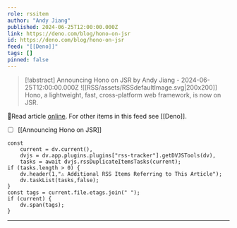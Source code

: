 ```yaml
---
role: rssitem
author: "Andy Jiang"
published: 2024-06-25T12:00:00.000Z
link: https://deno.com/blog/hono-on-jsr
id: https://deno.com/blog/hono-on-jsr
feed: "[[Deno]]"
tags: []
pinned: false
---
```


> [!abstract] Announcing Hono on JSR by Andy Jiang - 2024-06-25T12:00:00.000Z
> <span class="rss-image">![[RSS/assets/RSSdefaultImage.svg|200x200]]</span>
> Hono, a lightweight, fast, cross-platform web framework, is now on JSR.

🔗Read article [online](https://deno.com/blog/hono-on-jsr). For other items in this feed see [[Deno]].

- [ ] [[Announcing Hono on JSR]]

~~~dataviewjs
const
    current = dv.current(),
	dvjs = dv.app.plugins.plugins["rss-tracker"].getDVJSTools(dv),
	tasks = await dvjs.rssDuplicateItemsTasks(current);
if (tasks.length > 0) {
	dv.header(1,"⚠ Additional RSS Items Referring to This Article");
    dv.taskList(tasks,false);
}
const tags = current.file.etags.join(" ");
if (current) {
	dv.span(tags);
}
~~~

- - -
